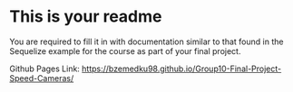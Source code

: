 # This is your readme
You are required to fill it in with documentation similar to that found in the Sequelize example for the course as part of your final project.

Github Pages Link:
https://bzemedku98.github.io/Group10-Final-Project-Speed-Cameras/

